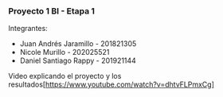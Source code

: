 ### Proyecto 1 BI - Etapa 1
Integrantes:
- Juan Andrés Jaramillo - 201821305
- Nicole Murillo - 202025521
- Daniel Santiago Rappy - 201921144

Video explicando el proyecto y los resultados[https://www.youtube.com/watch?v=dhtvFLPmxCg]

